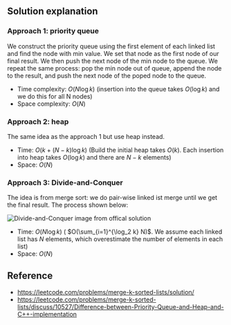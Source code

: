 ## Solution explanation

### Approach 1: priority queue

We construct the priority queue using the first element of each linked list and find the node with min value. We set
that node as the first node of our final result. We then push the next node of the min node to the queue. We repeat
the same process: pop the min node out of queue, append the node to the result, and push the next node of the poped node
to the queue.

- Time complexity: $O(N \log k)$ (insertion into the queue takes $O(\log k)$ and we do this for all N nodes)
- Space complexity: $O(N)$

### Approach 2: heap

The same idea as the approach 1 but use heap instead.

- Time: $O(k + (N-k)\log k)$ (Build the initial heap takes $O(k)$. Each insertion into heap takes $O(\log k)$ and there are
$N-k$ elements)
- Space: $O(N)$

### Approach 3: Divide-and-Conquer

The idea is from merge sort: we do pair-wise linked ist merge until we get the final result. The process shown below:

![Divide-and-Conquer image from offical solution](23_divide_and_conquer_new.png)

- Time: $O(N \log k)$ ( $O(\sum_{i=1}^{\log_2 k} N)$. We assume each linked list has $N$ elements, which overestimate
the number of elements in each list)
- Space: $O(N)$

## Reference

- https://leetcode.com/problems/merge-k-sorted-lists/solution/
- https://leetcode.com/problems/merge-k-sorted-lists/discuss/10527/Difference-between-Priority-Queue-and-Heap-and-C++-implementation